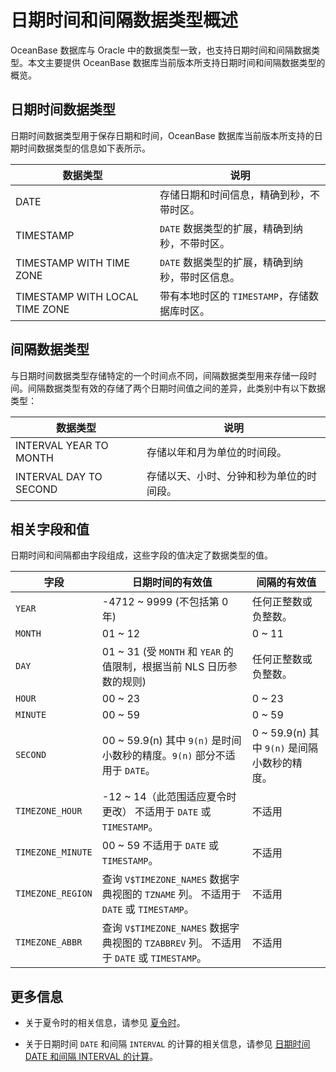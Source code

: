 日期时间和间隔数据类型概述 
==================================

OceanBase 数据库与 Oracle 中的数据类型一致，也支持日期时间和间隔数据类型。本文主要提供 OceanBase 数据库当前版本所支持日期时间和间隔数据类型的概览。

日期时间数据类型 
-----------------------------

日期时间数据类型用于保存日期和时间，OceanBase 数据库当前版本所支持的日期时间数据类型的信息如下表所示。


|              数据类型              |              说明              |
|--------------------------------|------------------------------|
| DATE                           | 存储日期和时间信息，精确到秒，不带时区。         |
| TIMESTAMP                      | `DATE` 数据类型的扩展，精确到纳秒，不带时区。   |
| TIMESTAMP WITH TIME ZONE       | `DATE` 数据类型的扩展，精确到纳秒，带时区信息。  |
| TIMESTAMP WITH LOCAL TIME ZONE | 带有本地时区的 `TIMESTAMP`，存储数据库时区。 |



间隔数据类型 
---------------------------

与日期时间数据类型存储特定的一个时间点不同，间隔数据类型用来存储一段时间。间隔数据类型有效的存储了两个日期时间值之间的差异，此类别中有以下数据类型：


|        **数据类型**        |        **说明**        |
|------------------------|----------------------|
| INTERVAL YEAR TO MONTH | 存储以年和月为单位的时间段。       |
| INTERVAL DAY TO SECOND | 存储以天、小时、分钟和秒为单位的时间段。 |



相关字段和值 
---------------------------

日期时间和间隔都由字段组成，这些字段的值决定了数据类型的值。


|        字段         |                                日期时间的有效值                                 |                      间隔的有效值                       |
|-------------------|-------------------------------------------------------------------------|---------------------------------------------------|
| `YEAR`            | -4712 \~ 9999 (不包括第 0 年)                                                | 任何正整数或负整数。                                        |
| `MONTH`           | 01 \~ 12                                                                | 0 \~ 11                                           |
| `DAY`             | 01 \~ 31 (受 `MONTH` 和 `YEAR` 的值限制，根据当前 NLS 日历参数的规则)                     | 任何正整数或负整数。                                        |
| `HOUR`            | 00 \~ 23                                                                | 0 \~ 23                                           |
| `MINUTE`          | 00 \~ 59                                                                | 0 \~ 59                                           |
| `SECOND`          | 00 \~ 59.9(n) 其中 `9(n)` 是时间小数秒的精度。`9(n)` 部分不适用于 `DATE`。 | 0 \~ 59.9(n) 其中 `9(n)` 是间隔小数秒的精度。 |
| `TIMEZONE_HOUR`   | -12 \~ 14（此范围适应夏令时更改） 不适用于 `DATE` 或 `TIMESTAMP`。        | 不适用                                               |
| `TIMEZONE_MINUTE` | 00 \~ 59 不适用于 `DATE` 或 `TIMESTAMP`。                     | 不适用                                               |
| `TIMEZONE_REGION` | 查询 `V$TIMEZONE_NAMES` 数据字典视图的 `TZNAME` 列。 不适用于 `DATE` 或 `TIMESTAMP`。    | 不适用                                               |
| `TIMEZONE_ABBR`   | 查询 `V$TIMEZONE_NAMES` 数据字典视图的 `TZABBREV` 列。 不适用于 `DATE` 或 `TIMESTAMP`。  | 不适用                                               |



更多信息 
-------------------------

* 关于夏令时的相关信息，请参见 [夏令时](/zh-CN/11.sql-reference-oracle-mode/3.basic-elements-1/1.built-in-data-types/4.date-time-and-interval-data-types/4.timestamp-with-time-zone-data-type.md)。

  

* 关于日期时间 `DATE` 和间隔 `INTERVAL` 的计算的相关信息，请参见 [日期时间 DATE 和间隔 INTERVAL 的计算](/zh-CN/11.sql-reference-oracle-mode/3.basic-elements-1/1.built-in-data-types/4.date-time-and-interval-data-types/8.calculation-of-date-time-and-interval.md)。

  



